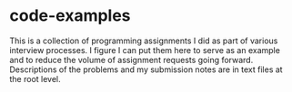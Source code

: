 # code-examples

This is a collection of programming assignments I did as part of various interview processes.  I figure I can put them here to serve as an example and to reduce the volume of assignment requests going forward.   Descriptions of the problems and my submission notes are in text files at the root level.
